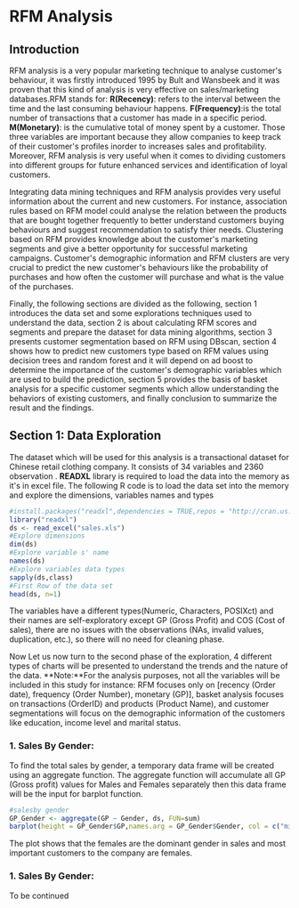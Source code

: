 # RFM Analysis
## Introduction
RFM analysis is a very popular marketing technique to analyse customer's behaviour, it was firstly introduced 1995 by Bult and Wansbeek and it was proven that this kind of analysis is very effective on sales/marketing databases.RFM stands for: 
**R(Recency)**: refers to the interval between the time and the last consuming behaviour happens.
**F(Frequency)**:is the total number of transactions that a customer has made in a specific period.
**M(Monetary)**: is the cumulative total of money spent by a customer.
Those three variables are important because they allow companies to keep track of their customer's profiles inorder to increases sales and profitability. Moreover, RFM analysis is very useful when it comes to dividing customers into different groups for future enhanced services and identification of loyal customers.

Integrating data mining techniques and RFM analysis provides very useful information about the current and new customers. For instance, association rules based on RFM model could analyse the relation between the products that are bought together frequently to better understand customers buying behaviours and suggest recommendation to satisfy thier needs. Clustering based on RFM provides knowledge about the customer's marketing segments and give a better opportunity for successful marketing campaigns.
 Customer's demographic information and RFM clusters are very crucial to predict the new customer's behaviours like the probability of purchases and how often the customer will purchase and what is the value of the purchases.

Finally, the following sections are divided as the following, section 1 introduces the data set and some explorations techniques used to understand the data, section 2 is about calculating RFM scores and segments and prepare the dataset for data mining algorithms, section 3 presents customer segmentation based on RFM using DBscan, section 4  shows how to predict new customers type based on RFM values using decision trees and random forest and it will depend on ad boost to determine the   importance of the customer's demographic variables which are used to build the prediction, section 5 provides the basis of basket analysis for a specific customer segments which allow understanding the behaviors of existing customers, and finally conclusion to summarize the result and the findings.

## Section 1:  Data Exploration
The dataset which will be used for this analysis is a transactional dataset for Chinese retail clothing company. It consists of 34 variables and 2360 observation . **READXL** library is required to load the data into the memory as it's in excel file. The following R code is to load the data set into the memory and explore the dimensions, variables names and types

```R
#install.packages("readxl",dependencies = TRUE,repos = "http://cran.us.r-project.org")
library("readxl")
ds <- read_excel("sales.xls")
#Explore dimensions 
dim(ds)
#Explore variable s' name
names(ds)
#Explore variables data types 
sapply(ds,class)
#First Row of the data set
head(ds, n=1)
```
The variables have a different types(Numeric, Characters, POSIXct) and their names are self-exploratory except GP (Gross Profit) and COS (Cost of sales), there are no issues with the observations (NAs, invalid values, duplication, etc.), so there will no need for cleaning phase.

Now Let us now turn to the second phase of the exploration, 4 different types of charts will be presented to understand the trends and the nature of the data.
**Note:**For the analysis purposes, not all the variables will be included in this study for instance: RFM focuses only on [recency (Order date), frequency (Order Number), monetary (GP)], basket analysis focuses on transactions (OrderID) and products (Product Name), and customer segmentations will focus on the demographic information of the customers like education, income level and marital status.
### 1.  Sales By Gender:
To find the total sales by gender, a temporary data frame will be created using an aggregate function. The aggregate function will accumulate all GP (Gross profit) values for Males and Females separately then this data frame will be the input for barplot function.
```R
#salesby gender
GP_Gender <- aggregate(GP ~ Gender, ds, FUN=sum) 
barplot(height = GP_Gender$GP,names.arg = GP_Gender$Gender, col = c("mistyrose","lightblue" ),xlab = "Sales by gender")
```
The plot shows that the females are the dominant gender in sales and most important customers to the company are females.
### 1.  Sales By Gender:


To be continued
